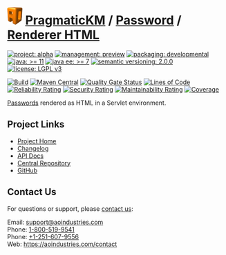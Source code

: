 # [<img src="ao-logo.png" alt="AO Logo" width="35" height="40">](https://github.com/ao-apps) [PragmaticKM](https://github.com/ao-apps/pragmatickm) / [Password](https://github.com/ao-apps/pragmatickm-password) / [Renderer HTML](https://github.com/ao-apps/pragmatickm-password-renderer-html)

[![project: alpha](https://pragmatickm.com/ao-badges/project-alpha.svg)](https://aoindustries.com/life-cycle#project-alpha)
[![management: preview](https://pragmatickm.com/ao-badges/management-preview.svg)](https://aoindustries.com/life-cycle#management-preview)
[![packaging: developmental](https://pragmatickm.com/ao-badges/packaging-developmental.svg)](https://aoindustries.com/life-cycle#packaging-developmental)  
[![java: &gt;= 11](https://pragmatickm.com/ao-badges/java-11.svg)](https://docs.oracle.com/en/java/javase/11/)
[![java ee: &gt;= 7](https://pragmatickm.com/ao-badges/javaee-7.svg)](https://docs.oracle.com/javaee/7/)
[![semantic versioning: 2.0.0](https://pragmatickm.com/ao-badges/semver-2.0.0.svg)](https://semver.org/spec/v2.0.0.html)
[![license: LGPL v3](https://pragmatickm.com/ao-badges/license-lgpl-3.0.svg)](https://www.gnu.org/licenses/lgpl-3.0)

[![Build](https://github.com/ao-apps/pragmatickm-password-renderer-html/workflows/Build/badge.svg?branch=master)](https://github.com/ao-apps/pragmatickm-password-renderer-html/actions?query=workflow%3ABuild)
[![Maven Central](https://maven-badges.herokuapp.com/maven-central/com.pragmatickm/pragmatickm-password-renderer-html/badge.svg)](https://maven-badges.herokuapp.com/maven-central/com.pragmatickm/pragmatickm-password-renderer-html)
[![Quality Gate Status](https://sonarcloud.io/api/project_badges/measure?branch=master&project=com.pragmatickm%3Apragmatickm-password-renderer-html&metric=alert_status)](https://sonarcloud.io/dashboard?branch=master&id=com.pragmatickm%3Apragmatickm-password-renderer-html)
[![Lines of Code](https://sonarcloud.io/api/project_badges/measure?branch=master&project=com.pragmatickm%3Apragmatickm-password-renderer-html&metric=ncloc)](https://sonarcloud.io/component_measures?branch=master&id=com.pragmatickm%3Apragmatickm-password-renderer-html&metric=ncloc)  
[![Reliability Rating](https://sonarcloud.io/api/project_badges/measure?branch=master&project=com.pragmatickm%3Apragmatickm-password-renderer-html&metric=reliability_rating)](https://sonarcloud.io/component_measures?branch=master&id=com.pragmatickm%3Apragmatickm-password-renderer-html&metric=Reliability)
[![Security Rating](https://sonarcloud.io/api/project_badges/measure?branch=master&project=com.pragmatickm%3Apragmatickm-password-renderer-html&metric=security_rating)](https://sonarcloud.io/component_measures?branch=master&id=com.pragmatickm%3Apragmatickm-password-renderer-html&metric=Security)
[![Maintainability Rating](https://sonarcloud.io/api/project_badges/measure?branch=master&project=com.pragmatickm%3Apragmatickm-password-renderer-html&metric=sqale_rating)](https://sonarcloud.io/component_measures?branch=master&id=com.pragmatickm%3Apragmatickm-password-renderer-html&metric=Maintainability)
[![Coverage](https://sonarcloud.io/api/project_badges/measure?branch=master&project=com.pragmatickm%3Apragmatickm-password-renderer-html&metric=coverage)](https://sonarcloud.io/component_measures?branch=master&id=com.pragmatickm%3Apragmatickm-password-renderer-html&metric=Coverage)

[Passwords](https://github.com/ao-apps/pragmatickm-password) rendered as HTML in a Servlet environment.

## Project Links
* [Project Home](https://pragmatickm.com/password/renderer/html/)
* [Changelog](https://pragmatickm.com/password/renderer/html/changelog)
* [API Docs](https://pragmatickm.com/password/renderer/html/apidocs/)
* [Central Repository](https://central.sonatype.com/artifact/com.pragmatickm/pragmatickm-password-renderer-html)
* [GitHub](https://github.com/ao-apps/pragmatickm-password-renderer-html)

## Contact Us
For questions or support, please [contact us](https://aoindustries.com/contact):

Email: [support@aoindustries.com](mailto:support@aoindustries.com)  
Phone: [1-800-519-9541](tel:1-800-519-9541)  
Phone: [+1-251-607-9556](tel:+1-251-607-9556)  
Web: https://aoindustries.com/contact
